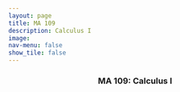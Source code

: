 ```yaml
---
layout: page
title: MA 109
description: Calculus I
image: 
nav-menu: false
show_tile: false
---
```


<!-- Main -->
<div id="main" class="alt">

<!-- One -->
<section id="one">
	<div class="inner">
		<header class="major">
			<h3>MA 109: Calculus I</h3>
		</header>

<!-- Content -->
